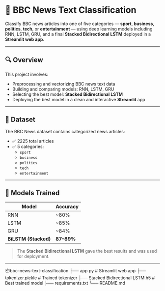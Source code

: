 # 📰 BBC News Text Classification

Classify BBC news articles into one of five categories — **sport**, **business**, **politics**, **tech**, or **entertainment** — using deep learning models including RNN, LSTM, GRU, and a final **Stacked Bidirectional LSTM** deployed in a **Streamlit web app**.

---

## 🔍 Overview

This project involves:
- Preprocessing and vectorizing BBC news text data
- Building and comparing models: RNN, LSTM, GRU
- Selecting the best model: **Stacked Bidirectional LSTM**
- Deploying the best model in a clean and interactive **Streamlit** app

---


## 📂 Dataset

The BBC News dataset contains categorized news articles:
- ✅ 2225 total articles
- ✅ 5 categories:
  - `sport`
  - `business`
  - `politics`
  - `tech`
  - `entertainment`

---

## 🧠 Models Trained

| Model                 | Accuracy |
|----------------------|----------|
| RNN                  | ~80%     |
| LSTM                 | ~85%     |
| GRU                  | ~84%     |
| **BiLSTM (Stacked)** | **87–89%** |

> The **Stacked Bidirectional LSTM** gave the best results and was used for deployment.

---
📦bbc-news-text-classification
├── app.py                          # Streamlit web app
├── tokenizer.pickle                # Trained tokenizer
├── Stacked Bidirectional LSTM.h5   # Best trained model
├── requirements.txt
└── README.md
